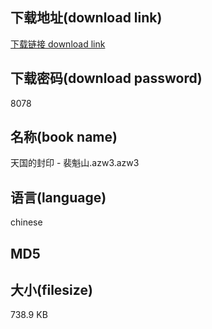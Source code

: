 ## 下载地址(download link)
[下载链接 download link](https://tutu365.netlify.app/?s=%E5%A4%A9%E5%9B%BD%E7%9A%84%E5%B0%81%E5%8D%B0+-+%E8%A3%B4%E9%AD%81%E5%B1%B1.azw3)

## 下载密码(download password)
8078

## 名称(book name)
天国的封印 - 裴魁山.azw3.azw3

## 语言(language)
chinese

## MD5


## 大小(filesize)
738.9 KB
